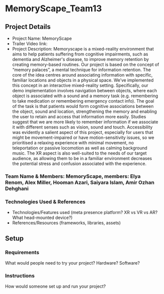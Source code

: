 # MemoryScape_Team13

## Project Details 
- Project Name: MemoryScape
- Trailer Video link: 
- Project Description:
Memoryscape is a mixed-reality environment that aims to help patients suffering from cognitive impairments, such as dementia and Alzheimer's disease, to improve memory retention by creating memory-based routines. Our project is based on the concept of “memory palaces”, a mental technique for information retention. The core of the idea centres around associating information with specific, familiar locations and objects in a physical space. We’ve implemented this concept in an interactive mixed-reality setting. Specifically, our demo implementation involves navigation between objects, where each object is associated with a sound and a memory task (e.g. remembering to take medication or remembering emergency contact info). The goal of the task is that patients would form cognitive associations between the object, sound and location, strengthening the memory and enabling the user to retain and access that information more easily. Studies suggest that we are more likely to remember information if we associate it with different senses such as vision, sound and touch. Accessibility was evidently a salient aspect of this project, especially for users that might be movement-impaired or have motion-sensitivity issues, so we prioritised a relaxing experience with minimal movement, no teleportation or passive locomotion as well as calming background music. The XR aspect is also well-suited to the needs of our target audience, as allowing them to be in a familiar environment decreases the potential stress and confusion associated with the experience.

### Team Name & Members: MemoryScape, members: Elya Renom, Alex Miller, Hooman Azari, Saiyara Islam, Amir Ozhan Dehghani

### Technologies Used & References
- Technologies/Features used (meta presence platform? XR vs VR vs AR? What head-mounted device?)
- References/Resources (frameworks, libraries, assets)

## Setup
### Requirements 
What would people need to try your project? Hardware? Software?

### Instructions
How would someone set up and run your project?
